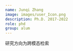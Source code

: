 ```yaml
---
name: Junqi Zhang
image: images/user_Icon.png
description: Ph.D. 2017-2022
role: phd 
group: alum
--- 
```


研究方向为跨模态检索